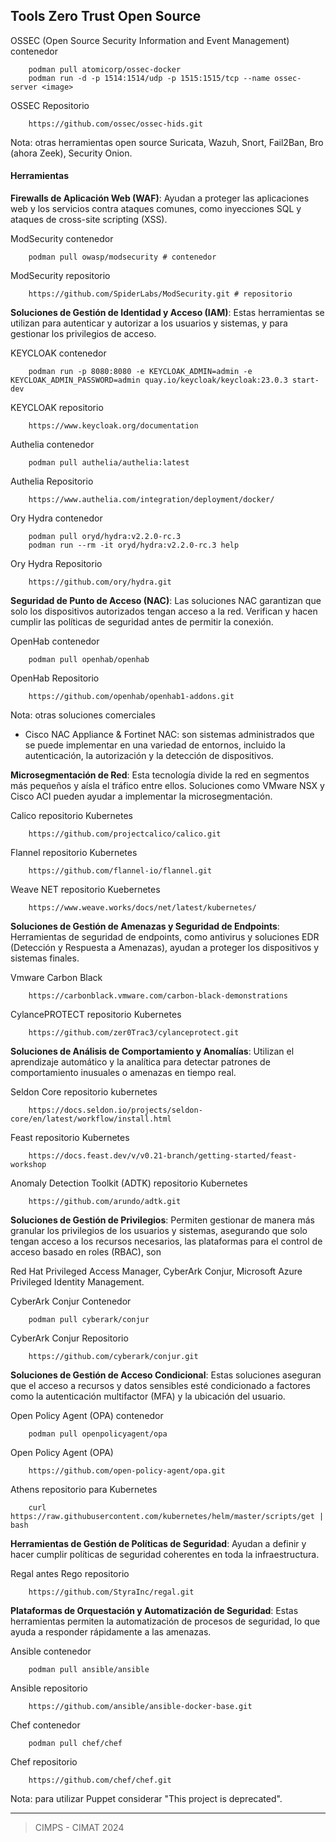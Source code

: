 ## Tools Zero Trust Open Source

OSSEC (Open Source Security Information and Event Management) contenedor 

        podman pull atomicorp/ossec-docker
        podman run -d -p 1514:1514/udp -p 1515:1515/tcp --name ossec-server <image>

OSSEC Repositorio

        https://github.com/ossec/ossec-hids.git

Nota: otras herramientas open source Suricata, Wazuh, Snort, Fail2Ban, Bro (ahora Zeek), Security Onion.

#### Herramientas

**Firewalls de Aplicación Web (WAF)**: Ayudan a proteger las aplicaciones web y los servicios contra ataques comunes, como inyecciones SQL y ataques de cross-site scripting (XSS).

ModSecurity contenedor

        podman pull owasp/modsecurity # contenedor

ModSecurity repositorio

        https://github.com/SpiderLabs/ModSecurity.git # repositorio

**Soluciones de Gestión de Identidad y Acceso (IAM)**: Estas herramientas se utilizan para autenticar y autorizar a los usuarios y sistemas, y para gestionar los privilegios de acceso.

KEYCLOAK contenedor

        podman run -p 8080:8080 -e KEYCLOAK_ADMIN=admin -e KEYCLOAK_ADMIN_PASSWORD=admin quay.io/keycloak/keycloak:23.0.3 start-dev

KEYCLOAK repositorio

        https://www.keycloak.org/documentation

Authelia contenedor

        podman pull authelia/authelia:latest

Authelia Repositorio

        https://www.authelia.com/integration/deployment/docker/

Ory Hydra contenedor

        podman pull oryd/hydra:v2.2.0-rc.3
        podman run --rm -it oryd/hydra:v2.2.0-rc.3 help

Ory Hydra Repositorio

        https://github.com/ory/hydra.git


**Seguridad de Punto de Acceso (NAC)**: Las soluciones NAC garantizan que solo los dispositivos autorizados tengan acceso a la red. Verifican y hacen cumplir las políticas de seguridad antes de permitir la conexión.

OpenHab contenedor

        podman pull openhab/openhab

OpenHab Repositorio

        https://github.com/openhab/openhab1-addons.git


Nota: otras soluciones comerciales 

- Cisco NAC Appliance & Fortinet NAC: son sistemas administrados que se puede implementar en una variedad de entornos, incluido la autenticación, la autorización y la detección de dispositivos.

**Microsegmentación de Red**: Esta tecnología divide la red en segmentos más pequeños y aísla el tráfico entre ellos. Soluciones como VMware NSX y Cisco ACI pueden ayudar a implementar la microsegmentación.

Calico repositorio Kubernetes

        https://github.com/projectcalico/calico.git

Flannel repositorio Kubernetes

        https://github.com/flannel-io/flannel.git

Weave NET repositorio Kuebernetes

        https://www.weave.works/docs/net/latest/kubernetes/

**Soluciones de Gestión de Amenazas y Seguridad de Endpoints**: Herramientas de seguridad de endpoints, como antivirus y soluciones EDR (Detección y Respuesta a Amenazas), ayudan a proteger los dispositivos y sistemas finales.

Vmware Carbon Black 

        https://carbonblack.vmware.com/carbon-black-demonstrations

CylancePROTECT repositorio Kubernetes

        https://github.com/zer0Trac3/cylanceprotect.git


**Soluciones de Análisis de Comportamiento y Anomalías**: Utilizan el aprendizaje automático y la analítica para detectar patrones de comportamiento inusuales o amenazas en tiempo real.

Seldon Core repositorio kubernetes

        https://docs.seldon.io/projects/seldon-core/en/latest/workflow/install.html

Feast repositorio Kubernetes

        https://docs.feast.dev/v/v0.21-branch/getting-started/feast-workshop

Anomaly Detection Toolkit (ADTK) repositorio Kubernetes

        https://github.com/arundo/adtk.git


**Soluciones de Gestión de Privilegios**: Permiten gestionar de manera más granular los privilegios de los usuarios y sistemas, asegurando que solo tengan acceso a los recursos necesarios, las plataformas para el control de acceso basado en roles (RBAC), son  

Red Hat Privileged Access Manager, CyberArk Conjur, Microsoft Azure Privileged Identity Management.

CyberArk Conjur Contenedor

        podman pull cyberark/conjur

CyberArk Conjur Repositorio

        https://github.com/cyberark/conjur.git


**Soluciones de Gestión de Acceso Condicional**: Estas soluciones aseguran que el acceso a recursos y datos sensibles esté condicionado a factores como la autenticación multifactor (MFA) y la ubicación del usuario.

Open Policy Agent (OPA) contenedor

        podman pull openpolicyagent/opa

Open Policy Agent (OPA) 

        https://github.com/open-policy-agent/opa.git

Athens repositorio para Kubernetes 

        curl https://raw.githubusercontent.com/kubernetes/helm/master/scripts/get | bash

**Herramientas de Gestión de Políticas de Seguridad**: Ayudan a definir y hacer cumplir políticas de seguridad coherentes en toda la infraestructura.

Regal antes Rego repositorio

        https://github.com/StyraInc/regal.git


**Plataformas de Orquestación y Automatización de Seguridad**: Estas herramientas permiten la automatización de procesos de seguridad, lo que ayuda a responder rápidamente a las amenazas.

Ansible contenedor

        podman pull ansible/ansible

Ansible repositorio

        https://github.com/ansible/ansible-docker-base.git

Chef contenedor

        podman pull chef/chef

Chef repositorio

        https://github.com/chef/chef.git

Nota: para utilizar Puppet considerar "This project is deprecated".

______________

> CIMPS - CIMAT 2024
